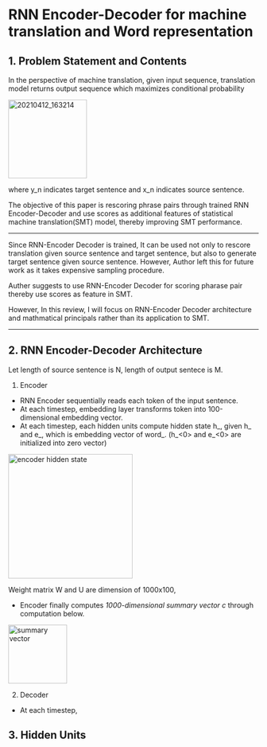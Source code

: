 # RNN Encoder-Decoder for machine translation and Word representation
## 1. Problem Statement and Contents
In the perspective of machine translation, given input sequence, translation model returns output sequence which maximizes conditional probability

<img width="158" alt="20210412_163214" src="https://user-images.githubusercontent.com/70640345/114357493-c400d080-9bac-11eb-9c82-4e606d2cd842.png">

where y_n indicates target sentence and x_n indicates source sentence.

The objective of this paper is rescoring phrase pairs through trained RNN Encoder-Decoder and use scores as additional features of statistical machine translation(SMT) model, thereby improving SMT performance.

---
Since RNN-Encoder Decoder is trained, It can be used not only to rescore translation given source sentence and target sentence, but also to generate target sentence given source sentence. However, Author left this for future work as it takes expensive sampling procedure.

Auther suggests to use RNN-Encoder Decoder for scoring pharase pair thereby use scores as feature in SMT.

However, In this review, I will focus on RNN-Encoder Decoder architecture and mathmatical principals rather than its application to SMT.

---
## 2. RNN Encoder-Decoder Architecture
Let length of source sentence is N, length of output sentece is M.
1. Encoder
- RNN Encoder sequentially reads each token of the input sentence.
- At each timestep, embedding layer transforms token into 100-dimensional embedding vector.
- At each timestep, each hidden units compute hidden state h_<t>, given h_<t-1> and e_<t>, which is embedding vector of word_<t>. (h_<0> and e_<0> are initialized into zero vector)

<img width="250" alt="encoder hidden state" src="https://user-images.githubusercontent.com/70640345/114360994-a03f8980-9bb0-11eb-84cb-000447f74f33.png">
  
Weight matrix W and U are dimension of 1000x100, 
- Encoder finally computes *1000-dimensional summary vector c* through computation below.

<img width="118" alt="summary vector" src="https://user-images.githubusercontent.com/70640345/114361237-dc72ea00-9bb0-11eb-95c7-208b64adfdb5.png">

2. Decoder
- At each timestep,  

## 3. Hidden Units

